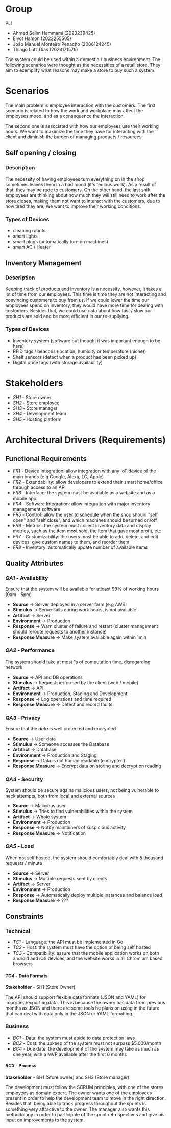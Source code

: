 # Group

PL1

- Ahmed Selim Hammami (2023239425)
- Elyot Hamon (2023255505)
- João Manuel Monteiro Penacho (2006124245)
- Thiago Lütz Dias (2023171576)

The system could be used within a domestic / business environment. The following
scenarios were thought as the necessities of a retail store. They aim to
exemplify what reasons may make a store to buy such a system.

# Scenarios

The main problem is employee interaction with the customers. The first scenario
is related to how the work and workplace may affect the employees mood, and as a
consequence the interaction.

The second one is associated with how our employees use their working hours. We
want to maximize the time they have for interacting with the client and diminish
the burden of managing products / resources.

## Self opening / closing

### Description

The necessity of having employees turn everything on in the shop sometimes
leaves them in a bad mood (it's tedious work). As a result of that, they may be
rude to customers. On the other hand, the last shift employees are thinking
about how much they will still need to work after the store closes, making them
not want to interact with the customers, due to how tired they are. We want to
improve their working conditions.

### Types of Devices

- cleaning robots
- smart lights
- smart plugs (automatically turn on machines)
- smart AC / Heater

## Inventory Management

### Description

Keeping track of products and inventory is a necessity, however, it takes a lot
of time from our employees. This time is time they are not interacting and
convincing customers to buy from us. If we could lower the time our employees
spend on inventory, they would have more time for dealing with customers.
Besides that, we could use data about how fast / slow our products are sold and
be more efficient in our re-supllying.

### Types of Devices

- Inventory system (software but thought it was important enough to be here)
- RFID tags / beacons (location, humidity or temperature (niche))
- Shelf sensors (detect when a product has been picked up)
- Digital price tags (with storage availability)

# Stakeholders

- _SH1_ - Store owner
- _SH2_ - Store employee
- _SH3_ - Store manager
- _SH4_ - Development team
- _SH5_ - Hosting platform

# Architectural Drivers (Requirements)

## Functional Requirements

- _FR1_ - Device Integration: allow integration with any IoT device of the main
  brands (e.g Google, Alexa, LG, Apple)
- _FR2_ - Extendability: allow developers to extend their smart home/office
  through access to an API
- _FR3_ - Interface: the system must be available as a website and as a mobile
  app
- _FR4_ - Software Integration: allow integration with major inventory
  management software
- _FR5_ - Control: allow the user to schedule when the shop should "self open"
  and "self close", and which machines should be turned on/off
- _FR6_ - Metrics: the system must collect inventory data and display metrics,
  such as the item most sold, the item that gave most profit, etc
- _FR7_ - Customizability: the users must be able to add, delete, and edit
  devices; give custom names to them, and reorder them
- _FR8_ - Inventory: automatically update number of available items

## Quality Attributes

### _QA1_ - Availability

Ensure that the system will be available for atleast 99%
of working hours (9am - 5pm)

- **Source** -> Server deployed in a server farm (e.g AWS)
- **Stimulus** -> Server fails during work hours, is not available
- **Artifact** -> Server
- **Environment** -> Production
- **Response** -> Warn cluster of failure and restart (cluster management should
  reroute requests to another instance)
- **Response Measure** -> Make system available again within 1min

### _QA2_ - Performance

The system should take at most 1s of computation time, disregarding network

- **Source** -> API and DB operations
- **Stimulus** -> Request performed by the client (web / mobile)
- **Artifact** -> API
- **Environment** -> Production, Staging and Development
- **Response** -> Log operations and time required
- **Response Measure** -> Detect and record faults

### _QA3_ - Privacy

Ensure that the _data_ is well protected and encrypted

- **Source** -> User data
- **Stimulus** -> Someone accesses the Database
- **Artifact** -> Database
- **Environment** -> Production and Staging
- **Response** -> Data is not human readable (encrypted)
- **Response Measure** -> Encrypt data on storing and decrypt on reading

### _QA4_ - Security

System should be secure agains malicious users, not being vulnerable to hack
attempts, both from local and external sources

- **Source** -> Malicious user
- **Stimulus** -> Tries to find vulnerabilities within the system
- **Artifact** -> Whole system
- **Environment** -> Production
- **Response** -> Notify maintainers of suspicious activity
- **Response Measure** -> Notification

### _QA5_ - Load

When not self hosted, the system should comfortably deal with 5 thousand
requests / minute

- **Source** -> Server
- **Stimulus** -> Multiple requests sent by clients
- **Artifact** -> Server
- **Environment** -> Production
- **Response** -> Automatically deploy multiple instances and balance load
- **Response Measure** -> ???

## Constraints

### Technical

- _TC1_ - Language: the API must be implemented in Go
- _TC2_ - Host: the system must have the option of being self hosted
- _TC3_ - Compatibility: assure that the mobile application works on both
  android and iOS devices, and the website works in all Chromium based browsers

#### _TC4_ - Data Formats

**Stakeholder** - SH1 (Store Owner)

The API should support flexible data formats (JSON and YAML) for
importing/exporting data. This is because the owner has data from previous
months as JSON and there are some tools he plans on using in the future that can
deal with data only in the JSON or YAML formatting.

### Business

- _BC1_ - Data: the system must abide to data protection laws
- _BC2_ - Cost: the upkeep of the system must not surpass $5.000/month
- _BC4_ - Due date: the development of the system may take as much as one year,
  with a MVP available after the first 6 months

#### _BC3_ - Process

**Stakeholder** - SH1 (Store owner) and SH3 (Store manager)

The development must follow the SCRUM principles, with one of the stores
employees as domain expert. The owner wants one of the employees present in
order to help the development team to move in the right direction. Besides that,
being able to track progress throughout the sprints is something very attractive
to the owner. The manager also wants this methodology in order to participate of
the sprint retrospectives and give his input on improvements to the system.
